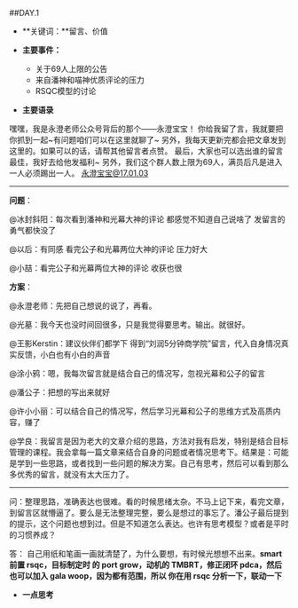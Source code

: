 ##DAY.1
+ **关键词：**留言、价值

+ **主要事件：**
    + 关于69人上限的公告
    + 来自潘神和喵神优质评论的压力
    + RSQC模型的讨论

+ **主要语录**

嘿嘿，我是永澄老师公众号背后的那个——永澄宝宝！
你给我留了言，我就要把你抓到一起~有问题咱们可以在这里就聊了~
另外，我每天更新完都会把文章发到这里的。如果可以的话，请帮其他留言者点赞。
最后，大家也可以选出谁的留言最佳，我好去给他发福利~
另外，我们这个群人数上限为69人，满员后凡是进入一人必须踢出一人。
永澄宝宝@17.01.03

-------

**问题**：

@冰封斜阳：每次看到潘神和光幕大神的评论 都感觉不知道自己说啥了 发留言的勇气都快没了

@以后：有同感 看完公子和光幕两位大神的评论 压力好大

@小喆：看完公子和光幕两位大神的评论 收获也很

**方案**：

@永澄老师：先把自己想说的说了，再看。

@光墓：我今天也没时间回很多，只是我觉得要思考。输出。就很好。

@王影Kerstin：建议伙伴们都学下 得到“刘润5分钟商学院”留言，代入自身情况真实反馈，小白也有小白的声音

@涂小鸦：嗯，我每次留言就是结合自己的情况写，忽视光幕和公子的留言

@潘公子：把想的写出来就好

@许小小丽：可以结合自己的情况写，然后学习光幕和公子的思维方式及高质内容，赚了

@学良：我留言是因为老大的文章介绍的思路，方法对我有启发，特别是结合目标管理的课程。我会拿每一篇文章来结合自身的问题或者情况思考下。结果是：可能是学到一些思路，或者找到一些问题的解决方案。自己有思考，然后可以看到那么多优秀的留言，就没有太大压力了。

-----

问：整理思路，准确表达也很难。看的时候思绪太杂。不马上记下来，看完文章，到留言区就懵逼了。要么是无法整理完整，要么是想过的事忘了。潘公子最后提到的提示，这个问题也想到过。但是不知道怎么表达。也许有思考模型？或者是平时的习惯养成？

答： 自己用纸和笔画一画就清楚了，为什么要想，有时候光想想不出来。**smart 前置 rsqc，目标制定时 的 port grow，动机的 TMBRT，修正闭环 pdca，然后也可以加入 gala woop，因为都有范围，所以
你在用 rsqc 分析一下，联动一下**

+ **一点思考**